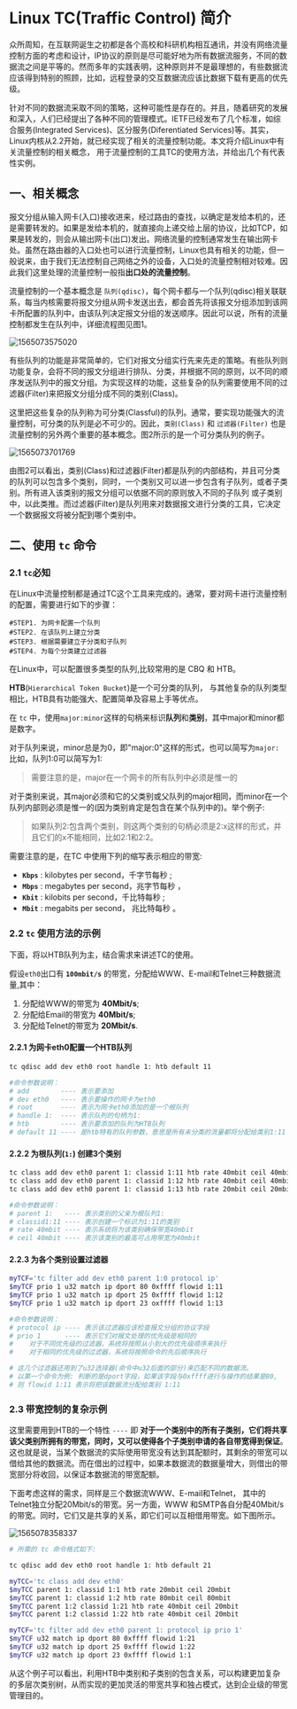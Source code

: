 # Linux TC(Traffic Control) 简介

众所周知，在互联网诞生之初都是各个高校和科研机构相互通讯，并没有网络流量控制方面的考虑和设计，IP协议的原则是尽可能好地为所有数据流服务，不同的数据流之间是平等的。然而多年的实践表明，这种原则并不是最理想的，有些数据流应该得到特别的照顾，比如，远程登录的交互数据流应该比数据下载有更高的优先级。

针对不同的数据流采取不同的策略，这种可能性是存在的。并且，随着研究的发展和深入，人们已经提出了各种不同的管理模式。IETF已经发布了几个标准，如综合服务(Integrated Services)、区分服务(Diferentiated Services)等。其实，Linux内核从2.2开始，就已经实现了相关的流量控制功能。本文将介绍Linux中有关流量控制的相关概念， 用于流量控制的工具TC的使用方法，并给出几个有代表性实例。

## 一、相关概念

报文分组从输入网卡(入口)接收进来，经过路由的查找，以确定是发给本机的，还是需要转发的。如果是发给本机的，就直接向上递交给上层的协议，比如TCP，如果是转发的，则会从输出网卡(出口)发出。网络流量的控制通常发生在输出网卡处。虽然在路由器的入口处也可以进行流量控制，Linux也具有相关的功能，但一般说来，由于我们无法控制自己网络之外的设备，入口处的流量控制相对较难。因此我们这里处理的流量控制一般指**出口处的流量控制**。

流量控制的一个基本概念是 `队列(qdisc)`，每个网卡都与一个队列(qdisc)相关联联系，每当内核需要将报文分组从网卡发送出去，都会首先将该报文分组添加到该网卡所配置的队列中，由该队列决定报文分组的发送顺序。因此可以说，所有的流量控制都发生在队列中，详细流程图见图1。

  ![1565073575020](assets/1565073575020.png)

有些队列的功能是非常简单的，它们对报文分组实行先来先走的策略。有些队列则功能复杂，会将不同的报文分组进行排队、分类，并根据不同的原则，以不同的顺序发送队列中的报文分组。为实现这样的功能，这些复杂的队列需要使用不同的过滤器(Filter)来把报文分组分成不同的类别(Class)。

这里把这些复杂的队列称为可分类(Classful)的队列。通常，要实现功能强大的流量控制，可分类的队列是必不可少的。因此，`类别(Class)` 和 `过滤器(Filter)` 也是流量控制的另外两个重要的基本概念。图2所示的是一个可分类队列的例子。

  ![1565073701769](assets/1565073701769.png)

由图2可以看出，类别(Class)和过滤器(Filter)都是队列的内部结构，并且可分类的队列可以包含多个类别，同时，一个类别又可以进一步包含有子队列，或者子类别。所有进入该类别的报文分组可以依据不同的原则放入不同的子队列 或子类别中，以此类推。而过滤器(Filter)是队列用来对数据报文进行分类的工具，它决定一个数据报文将被分配到哪个类别中。

## 二、使用 `tc` 命令

### 2.1 `tc`必知

 在Linux中流量控制都是通过TC这个工具来完成的。通常，要对网卡进行流量控制的配置，需要进行如下的步骤：

```shell
#STEP1. 为网卡配置一个队列
#STEP2. 在该队列上建立分类
#STEP3. 根据需要建立子分类和子队列
#STEP4. 为每个分类建立过滤器
```

在Linux中，可以配置很多类型的队列,比较常用的是 CBQ 和 HTB。

**HTB**(`Hierarchical Token Bucket`)是一个可分类的队列， 与其他复杂的队列类型相比，HTB具有功能强大、配置简单及容易上手等优点。

在 `tc` 中，使用`major:minor`这样的句柄来标识**队列**和**类别**，其中major和minor都是数字。

对于队列来说，minor总是为0，即"major:0"这样的形式，也可以简写为`major:` 比如，队列1:0可以简写为1:

> 需要注意的是，major在一个网卡的所有队列中必须是惟一的

对于类别来说，其major必须和它的父类别或父队列的major相同，而minor在一个队列内部则必须是惟一的(因为类别肯定是包含在某个队列中的)。举个例子:

> 如果队列2:包含两个类别，则这两个类别的句柄必须是2:x这样的形式，并且它们的x不能相同，比如2:1和2:2。

需要注意的是，在TC 中使用下列的缩写表示相应的带宽:

- **`Kbps`** : kilobytes per second，千字节每秒 ;
- **`Mbps`** : megabytes per second，兆字节每秒 ，
- **`Kbit`** : kilobits per second，千比特每秒 ;
- **`Mbit`** : megabits per second， 兆比特每秒 。

### 2.2  `tc` 使用方法的示例

下面，将以HTB队列为主，结合需求来讲述TC的使用。

假设`eth0`出口有 **`100mbit/s`** 的带宽，分配给WWW、E-mail和Telnet三种数据流量,其中：

1. 分配给WWW的带宽为 **40Mbit/s**;
2. 分配给Email的带宽为 **40Mbit/s**;
3. 分配给Telnet的带宽为 **20Mbit/s**.

#### 2.2.1 为网卡eth0配置一个HTB队列

```bash
tc qdisc add dev eth0 root handle 1: htb default 11

#命令参数说明：
# add        ---- 表示要添加
# dev eth0   ---- 表示要操作的网卡为eth0
# root       ---- 表示为网卡eth0添加的是一个根队列
# handle 1:  ---- 表示队列的句柄为1:
# htb        ---- 表示要添加的队列为HTB队列
# default 11 ---- 是htb特有的队列参数，意思是所有未分类的流量都将分配给类别1:11
```

#### 2.2.2 为根队列(`1:`) 创建3个类别

```bash
tc class add dev eth0 parent 1: classid 1:11 htb rate 40mbit ceil 40mbit
tc class add dev eth0 parent 1: classid 1:12 htb rate 40mbit ceil 40mbit
tc class add dev eth0 parent 1: classid 1:13 htb rate 20mbit ceil 20mbit

#命令参数说明：
# parent 1:   ---- 表示类别的父亲为根队列1:
# classid1:11 ---- 表示创建一个标识为1:11的类别
# rate 40mbit ---- 表示系统将为该类别确保带宽40mbit
# ceil 40mbit ---- 表示该类别的最高可占用带宽为40mbit
```

#### 2.2.3 为各个类别设置过滤器

```bash
myTCF='tc filter add dev eth0 parent 1:0 protocol ip'
$myTCF prio 1 u32 match ip dport 80 0xffff flowid 1:11
$myTCF prio 1 u32 match ip dport 25 0xffff flowid 1:12
$myTCF prio 1 u32 match ip dport 23 oxffff flowid 1:13

#命令参数说明：
# protocol ip ---- 表示该过滤器应该检查报文分组的协议字段
# prio 1      ---- 表示它们对报文处理的优先级是相同的
#    对于不同优先级的过滤器，系统将按照从小到大的优先级顺序来执行
#    对于相同的优先级的过滤器，系统将按照命令的先后顺序执行

# 这几个过滤器还用到了u32选择器(命令中u32后面的部分)来匹配不同的数据流。
# 以第一个命令为例: 判断的是dport字段，如果该字段与0xffff进行与操作的结果是80,
# 则 flowid 1:11 表示将把该数据流分配给类别 1:11
```

### 2.3 带宽控制的复杂示例

这里需要用到HTB的一个特性 `----` 即 **对于一个类别中的所有子类别，它们将共享该父类别所拥有的带宽，同时，又可以使得各个子类别申请的各自带宽得到保证**。
这也就是说，当某个数据流的实际使用带宽没有达到其配额时，其剩余的带宽可以借给其他的数据流。而在借出的过程中，如果本数据流的数据量增大，则借出的带宽部分将收回，以保证本数据流的带宽配额。

下面考虑这样的需求，同样是三个数据流WWW、E-mail和Telnet， 其中的Telnet独立分配20Mbit/s的带宽。另一方面，WWW 和SMTP各自分配40Mbit/s的带宽。同时，它们又是共享的关系，即它们可以互相借用带宽。如下图所示。

  ![1565078358337](assets/1565078358337.png)

```bash
# 所需的 tc 命令格式如下:

tc qdisc add dev eth0 root handle 1: htb default 21

myTCC='tc class add dev eth0'
$myTCC parent 1: classid 1:1 htb rate 20mbit ceil 20mbit
$myTCC parent 1: classid 1:2 htb rate 80mbit ceil 80mbit
$myTCC parent 1:2 classid 1:21 htb rate 40mbit ceil 20mbit
$myTCC parent 1:2 classid 1:22 htb rate 40mbit ceil 20mbit

myTCF='tc filter add dev eth0 parent 1: protocol ip prio 1'
$myTCF u32 match ip dport 80 0xffff flowid 1:21
$myTCF u32 match ip dport 25 0xffff flowid 1:22
$myTCF u32 match ip dport 23 0xffff flowid 1:1
```

从这个例子可以看出，利用HTB中类别和子类别的包含关系，可以构建更加复杂的多层次类别树，从而实现的更加灵活的带宽共享和独占模式，达到企业级的带宽管理目的。
